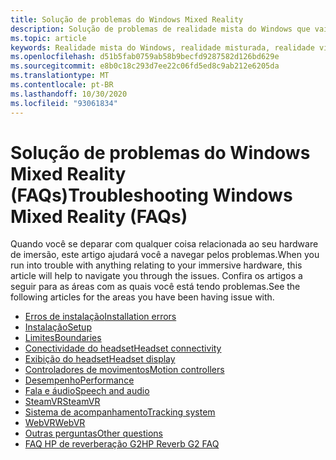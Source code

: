 ```yaml
---
title: Solução de problemas do Windows Mixed Reality
description: Solução de problemas de realidade mista do Windows que vai além da nossa documentação de suporte de consumidor padrão.
ms.topic: article
keywords: Realidade mista do Windows, realidade misturada, realidade virtual, VR, MR, solução de problemas, erros, ajuda, suporte
ms.openlocfilehash: d51b5fab0759ab58b9becfd9287582d126bd629e
ms.sourcegitcommit: e8b0c18c293d7ee22c06fd5ed8c9ab212e6205da
ms.translationtype: MT
ms.contentlocale: pt-BR
ms.lasthandoff: 10/30/2020
ms.locfileid: "93061834"
---
```

# <a name="troubleshooting-windows-mixed-reality-faqs"></a><span data-ttu-id="ad0ae-104">Solução de problemas do Windows Mixed Reality (FAQs)</span><span class="sxs-lookup"><span data-stu-id="ad0ae-104">Troubleshooting Windows Mixed Reality (FAQs)</span></span>

<span data-ttu-id="ad0ae-105">Quando você se deparar com qualquer coisa relacionada ao seu hardware de imersão, este artigo ajudará você a navegar pelos problemas.</span><span class="sxs-lookup"><span data-stu-id="ad0ae-105">When you run into trouble with anything relating to your immersive hardware, this article will help to navigate you through the issues.</span></span>
<span data-ttu-id="ad0ae-106">Confira os artigos a seguir para as áreas com as quais você está tendo problemas.</span><span class="sxs-lookup"><span data-stu-id="ad0ae-106">See the following articles for the areas you have been having issue with.</span></span>

- [<span data-ttu-id="ad0ae-107">Erros de instalação</span><span class="sxs-lookup"><span data-stu-id="ad0ae-107">Installation errors</span></span>](installation_errors.md)
- [<span data-ttu-id="ad0ae-108">Instalação</span><span class="sxs-lookup"><span data-stu-id="ad0ae-108">Setup</span></span>](set-up-questions.md)
- [<span data-ttu-id="ad0ae-109">Limites</span><span class="sxs-lookup"><span data-stu-id="ad0ae-109">Boundaries</span></span>](boundary-questions.md)
- [<span data-ttu-id="ad0ae-110">Conectividade do headset</span><span class="sxs-lookup"><span data-stu-id="ad0ae-110">Headset connectivity</span></span>](headset-connectivity.md)
- [<span data-ttu-id="ad0ae-111">Exibição do headset</span><span class="sxs-lookup"><span data-stu-id="ad0ae-111">Headset display</span></span>](headset-display.md)
- [<span data-ttu-id="ad0ae-112">Controladores de movimentos</span><span class="sxs-lookup"><span data-stu-id="ad0ae-112">Motion controllers</span></span>](motion-controller-problems.md)
- [<span data-ttu-id="ad0ae-113">Desempenho</span><span class="sxs-lookup"><span data-stu-id="ad0ae-113">Performance</span></span>](performance-questions.md)
- [<span data-ttu-id="ad0ae-114">Fala e áudio</span><span class="sxs-lookup"><span data-stu-id="ad0ae-114">Speech and audio</span></span>](speech-and-audio.md)
- [<span data-ttu-id="ad0ae-115">SteamVR</span><span class="sxs-lookup"><span data-stu-id="ad0ae-115">SteamVR</span></span>](steamvr-questions.md)
- [<span data-ttu-id="ad0ae-116">Sistema de acompanhamento</span><span class="sxs-lookup"><span data-stu-id="ad0ae-116">Tracking system</span></span>](tracking.md)
- [<span data-ttu-id="ad0ae-117">WebVR</span><span class="sxs-lookup"><span data-stu-id="ad0ae-117">WebVR</span></span>](webvr-questions.md)
- [<span data-ttu-id="ad0ae-118">Outras perguntas</span><span class="sxs-lookup"><span data-stu-id="ad0ae-118">Other questions</span></span>](other-questions.md)
- [<span data-ttu-id="ad0ae-119">FAQ HP de reverberação G2</span><span class="sxs-lookup"><span data-stu-id="ad0ae-119">HP Reverb G2 FAQ</span></span>](reverbG2-faq.md)